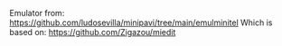 Emulator from: https://github.com/ludosevilla/minipavi/tree/main/emulminitel
Which is based on: https://github.com/Zigazou/miedit
